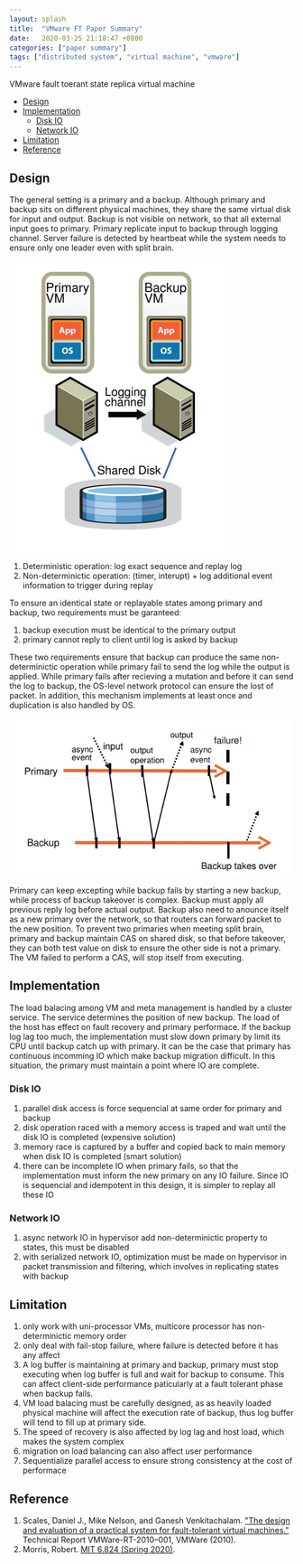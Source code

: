 ```yaml
---
layout: splash
title:  "VMware FT Paper Summary"
date:   2020-03-25 21:18:47 +0800
categories: ["paper summary"]
tags: ["distributed system", "virtual machine", "vmware"]
---
```


VMware fault toerant state replica virtual machine

- [Design](#design)
- [Implementation](#implementation)
  - [Disk IO](#disk-io)
  - [Network IO](#network-io)
- [Limitation](#limitation)
- [Reference](#reference)

## Design

The general setting is a primary and a backup. Although primary and backup sits on different physical machines, they share the same virtual disk for input and output. Backup is not visible on network, so that all external input goes to primary. Primary replicate input to backup through logging channel. Server failure is detected by heartbeat while the system needs to ensure only one leader even with split brain.

![ft-confi](/assets/images/ft-config.jpg)

1. Deterministic operation: log exact sequence and replay log
2. Non-determinictic operation: (timer, interupt) + log additional event information to trigger during replay

To ensure an identical state or replayable states among primary and backup, two requirements must be garanteed:

1. backup execution must be identical to the primary output
2. primary cannot reply to client until log is asked by backup

These two requirements ensure that backup can produce the same non-determinictic operation while primary fail to send the log while the output is applied. While primary fails after recieving a mutation and before it can send the log to backup, the OS-level network protocol can ensure the lost of packet. In addition, this mechanism implements at least once and duplication is also handled by OS.

![ft-protocal](/assets/images/ft-protocal.jpg)

Primary can keep excepting while backup fails by starting a new backup, while process of backup takeover is complex. Backup must apply all previous reply log before actual output. Backup also need to anounce itself as a new primary over the network, so that routers can forward packet to the new position. To prevent two primaries when meeting split brain, primary and backup maintain CAS on shared disk, so that before takeover, they can both test value on disk to ensure the other side is not a primary. The VM failed to perform a CAS, will stop itself from executing.

## Implementation

The load balacing among VM and meta management is handled by a cluster service. The service determines the position of new backup. The load of the host has effect on fault recovery and primary performace. If the backup log lag too much, the implementation must slow down primary by limit its CPU until backup catch up with primary. It can be the case that primary has continuous incomming IO which make backup migration difficult. In this situation, the primary must maintain a point where IO are complete.

### Disk IO

1. parallel disk access is force sequencial at same order for primary and backup
2. disk operation raced with a memory access is traped and wait until the disk IO is completed (expensive solution)
3. memory race is captured by a buffer and copied back to main memory when disk IO is completed (smart solution)
4. there can be incomplete IO when primary fails, so that the implementation must inform the new primary on any IO failure. Since IO is sequencial and idempotent in this design, it is simpler to replay all these IO

### Network IO

1. async network IO in hypervisor add non-determinictic property to states, this must be disabled
2. with serialized network IO, optimization must be made on hypervisor in packet transmission and filtering, which involves in replicating states with backup

## Limitation

1. only work with uni-processor VMs, multicore processor has non-determinictic memory order
2. only deal with fail-stop failure, where failure is detected before it has any affect
3. A log buffer is maintaining at primary and backup, primary must stop executing when log buffer is full and wait for backup to consume. This can affect client-side performance paticularly at a fault tolerant phase when backup fails.
4. VM load balacing must be carefully designed, as as heavily loaded physical machine will affect the execution rate of backup, thus log buffer will tend to fill up at primary side.
5. The speed of recovery is also affected by log lag and host load, which makes the system complex
6. migration on load balancing can also affect user performance
7. Sequentialize parallel access to ensure strong consistency at the cost of performace

## Reference

1. Scales, Daniel J., Mike Nelson, and Ganesh Venkitachalam. ["The design and evaluation of a practical system for fault-tolerant virtual machines."](https://pdos.csail.mit.edu/6.824/papers/vm-ft.pdf) Technical Report VMWare-RT-2010–001, VMWare (2010).
2. Morris, Robert. [MIT 6.824 (Spring 2020)](https://pdos.csail.mit.edu/6.824/general.html).
